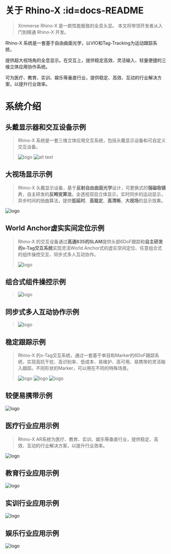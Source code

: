 # 关于 Rhino-X  :id=docs-README

> Ximmerse Rhino-X 是一款性能极致的全息头显。 本文将带领开发者从入门到精通 Rhino-X 开发。

Rhino-X 系统是一套基于自由曲面光学，以VIO和Tag-Tracking为运动跟踪系统，

提供超大视场角的全息显示。在交互上，提供稳定高效、灵活输入、轻量便捷的三维立体应用协作系统。

可为医疗、教育、实训、娱乐等垂直行业，提供稳定、高效、互动的行业解决方案，以提升行业效率。

# 系统介绍

## 头戴显示器和交互设备示例
> Rhino-X 系统是一套三维立体应用交互系统，包括头戴显示设备和可自定义交互设备。
>
> ![logo](images/hmd.png)
> ![alt text](images/devices.png)


## 大视场显示示例
> Rhino-X 头戴显示设备，基于**反射自由曲面光学**设计，可更换式的**强磁吸镜片**，自主研发的**反畸变算法**，全透视双目立体显示，实时同步的运动显示，异步时间的扭曲算法，提供**低延时**、**高稳定**、**高清晰**、**大视场**的显示效果。

![logo](images/see_through_range.png)


## World Anchor虚实实间定位示例
> Rhino-X 的交互设备通过**高通835的SLAM**提供头部6DoF跟踪和**自主研发的x-Tag交互系统**实现灵活World
> Anchor式的虚实空间定位、任意组合式的组件操控交互、同步式多人互动协作。
>
> ![logo](images/world_anchor.png)


## 组合式组件操控示例
> ![logo](images/devices_2.png)
>

## 同步式多人互动协作示例

> ![logo](images/multiplayer.png)
>

## 稳定跟踪示例

> Rhino-X 的x-Tag交互系统，通过一套基于单目和Marker的6DoF跟踪系统，实现高抗干扰、高识别率、低成本、易维护、高可用、易携带的灵活输入跟踪。不同形状的Marker，可以用在不同的特殊场景。
>
> ![logo](images/table_marker.png)
> ![logo](images/gun_play.png)
> ![logo](images/gun_play_2.png)

##  较便易携带示例
![logo](images/device_case.png)

## 医疗行业应用示例
> Rhino-X
> AR系统为医疗、教育、实训、娱乐等垂直行业，提供稳定、高效、互动的行业解决方案，以提升行业效率。

![logo](images/industry.png)

## 教育行业应用示例
![logo](images/education.png)

## 实训行业应用示例
![logo](images/automobile.png)

## 娱乐行业应用示例
![logo](images/table_top.png)

